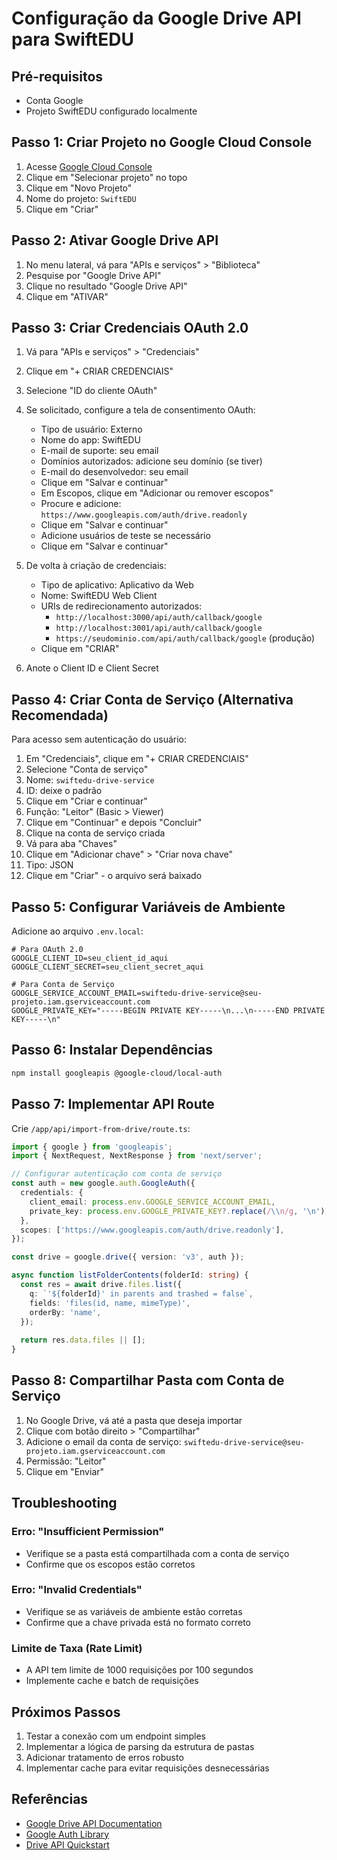 # Configuração da Google Drive API para SwiftEDU

## Pré-requisitos
- Conta Google
- Projeto SwiftEDU configurado localmente

## Passo 1: Criar Projeto no Google Cloud Console

1. Acesse [Google Cloud Console](https://console.cloud.google.com/)
2. Clique em "Selecionar projeto" no topo
3. Clique em "Novo Projeto"
4. Nome do projeto: `SwiftEDU`
5. Clique em "Criar"

## Passo 2: Ativar Google Drive API

1. No menu lateral, vá para "APIs e serviços" > "Biblioteca"
2. Pesquise por "Google Drive API"
3. Clique no resultado "Google Drive API"
4. Clique em "ATIVAR"

## Passo 3: Criar Credenciais OAuth 2.0

1. Vá para "APIs e serviços" > "Credenciais"
2. Clique em "+ CRIAR CREDENCIAIS"
3. Selecione "ID do cliente OAuth"
4. Se solicitado, configure a tela de consentimento OAuth:
   - Tipo de usuário: Externo
   - Nome do app: SwiftEDU
   - E-mail de suporte: seu email
   - Domínios autorizados: adicione seu domínio (se tiver)
   - E-mail do desenvolvedor: seu email
   - Clique em "Salvar e continuar"
   - Em Escopos, clique em "Adicionar ou remover escopos"
   - Procure e adicione: `https://www.googleapis.com/auth/drive.readonly`
   - Clique em "Salvar e continuar"
   - Adicione usuários de teste se necessário
   - Clique em "Salvar e continuar"

5. De volta à criação de credenciais:
   - Tipo de aplicativo: Aplicativo da Web
   - Nome: SwiftEDU Web Client
   - URIs de redirecionamento autorizados:
     - `http://localhost:3000/api/auth/callback/google`
     - `http://localhost:3001/api/auth/callback/google`
     - `https://seudominio.com/api/auth/callback/google` (produção)
   - Clique em "CRIAR"

6. Anote o Client ID e Client Secret

## Passo 4: Criar Conta de Serviço (Alternativa Recomendada)

Para acesso sem autenticação do usuário:

1. Em "Credenciais", clique em "+ CRIAR CREDENCIAIS"
2. Selecione "Conta de serviço"
3. Nome: `swiftedu-drive-service`
4. ID: deixe o padrão
5. Clique em "Criar e continuar"
6. Função: "Leitor" (Basic > Viewer)
7. Clique em "Continuar" e depois "Concluir"
8. Clique na conta de serviço criada
9. Vá para aba "Chaves"
10. Clique em "Adicionar chave" > "Criar nova chave"
11. Tipo: JSON
12. Clique em "Criar" - o arquivo será baixado

## Passo 5: Configurar Variáveis de Ambiente

Adicione ao arquivo `.env.local`:

```env
# Para OAuth 2.0
GOOGLE_CLIENT_ID=seu_client_id_aqui
GOOGLE_CLIENT_SECRET=seu_client_secret_aqui

# Para Conta de Serviço
GOOGLE_SERVICE_ACCOUNT_EMAIL=swiftedu-drive-service@seu-projeto.iam.gserviceaccount.com
GOOGLE_PRIVATE_KEY="-----BEGIN PRIVATE KEY-----\n...\n-----END PRIVATE KEY-----\n"
```

## Passo 6: Instalar Dependências

```bash
npm install googleapis @google-cloud/local-auth
```

## Passo 7: Implementar API Route

Crie `/app/api/import-from-drive/route.ts`:

```typescript
import { google } from 'googleapis';
import { NextRequest, NextResponse } from 'next/server';

// Configurar autenticação com conta de serviço
const auth = new google.auth.GoogleAuth({
  credentials: {
    client_email: process.env.GOOGLE_SERVICE_ACCOUNT_EMAIL,
    private_key: process.env.GOOGLE_PRIVATE_KEY?.replace(/\\n/g, '\n'),
  },
  scopes: ['https://www.googleapis.com/auth/drive.readonly'],
});

const drive = google.drive({ version: 'v3', auth });

async function listFolderContents(folderId: string) {
  const res = await drive.files.list({
    q: `'${folderId}' in parents and trashed = false`,
    fields: 'files(id, name, mimeType)',
    orderBy: 'name',
  });
  
  return res.data.files || [];
}
```

## Passo 8: Compartilhar Pasta com Conta de Serviço

1. No Google Drive, vá até a pasta que deseja importar
2. Clique com botão direito > "Compartilhar"
3. Adicione o email da conta de serviço: `swiftedu-drive-service@seu-projeto.iam.gserviceaccount.com`
4. Permissão: "Leitor"
5. Clique em "Enviar"

## Troubleshooting

### Erro: "Insufficient Permission"
- Verifique se a pasta está compartilhada com a conta de serviço
- Confirme que os escopos estão corretos

### Erro: "Invalid Credentials"
- Verifique se as variáveis de ambiente estão corretas
- Confirme que a chave privada está no formato correto

### Limite de Taxa (Rate Limit)
- A API tem limite de 1000 requisições por 100 segundos
- Implemente cache e batch de requisições

## Próximos Passos

1. Testar a conexão com um endpoint simples
2. Implementar a lógica de parsing da estrutura de pastas
3. Adicionar tratamento de erros robusto
4. Implementar cache para evitar requisições desnecessárias

## Referências

- [Google Drive API Documentation](https://developers.google.com/drive/api/v3/about-sdk)
- [Google Auth Library](https://github.com/googleapis/google-auth-library-nodejs)
- [Drive API Quickstart](https://developers.google.com/drive/api/v3/quickstart/nodejs)
